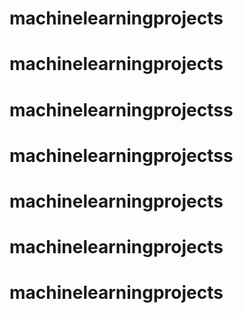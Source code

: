 # machinelearningprojects
# machinelearningprojects
# machinelearningprojectss
# machinelearningprojectss
# machinelearningprojects
# machinelearningprojects
# machinelearningprojects
